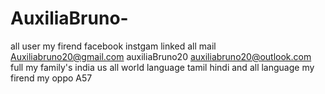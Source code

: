 # AuxiliaBruno-
  all user my firend facebook instgam linked all mail Auxiliabruno20@gmail.com auxiliaBruno20 auxiliabruno20@outlook.com full my family's india us all world language tamil hindi and all language my firend my oppo A57
